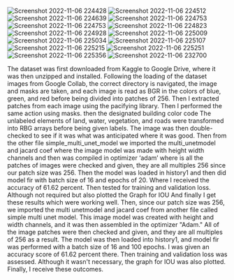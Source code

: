 ![Screenshot 2022-11-06 224428](https://user-images.githubusercontent.com/98288056/200226232-452ea833-57be-464a-8d84-df70e96e2001.png)
![Screenshot 2022-11-06 224512](https://user-images.githubusercontent.com/98288056/200226238-675254fa-550c-4a0a-bdf9-50994a511306.png)
![Screenshot 2022-11-06 224639](https://user-images.githubusercontent.com/98288056/200226241-b43aed18-2332-4316-973e-f13be8476205.png)
![Screenshot 2022-11-06 224753](https://user-images.githubusercontent.com/98288056/200226243-da04b1e8-25a6-43f2-aa84-4c0a9c8df1a7.png)
![Screenshot 2022-11-06 224753](https://user-images.githubusercontent.com/98288056/200226245-cef7ec2d-d341-442c-948e-60d009acd849.png)
![Screenshot 2022-11-06 224823](https://user-images.githubusercontent.com/98288056/200226248-b6c0a3db-7a5d-4c79-bd3e-9f9b17878570.png)
![Screenshot 2022-11-06 224928](https://user-images.githubusercontent.com/98288056/200226249-e1b34eef-3b46-4715-bef8-299d00e80143.png)
![Screenshot 2022-11-06 225009](https://user-images.githubusercontent.com/98288056/200226254-d7ee6188-dfeb-45f5-ab6e-a91a83f086ea.png)
![Screenshot 2022-11-06 225034](https://user-images.githubusercontent.com/98288056/200226259-a1591e8d-d416-4b74-85d8-fb839660b40b.png)
![Screenshot 2022-11-06 225107](https://user-images.githubusercontent.com/98288056/200226264-f50c7f13-d577-412e-ab66-af9e326339c1.png)
![Screenshot 2022-11-06 225215](https://user-images.githubusercontent.com/98288056/200226271-46a89dae-2548-44ed-aee3-7037e2e7288b.png)
![Screenshot 2022-11-06 225251](https://user-images.githubusercontent.com/98288056/200226339-9d87b130-711e-477b-b99f-6727f10dfe72.png)
![Screenshot 2022-11-06 225356](https://user-images.githubusercontent.com/98288056/200226350-c97c2785-db04-497a-a397-c12205d17374.png)
![Screenshot 2022-11-06 232700](https://user-images.githubusercontent.com/98288056/200226552-85a5a256-25e7-4a9f-8ee1-88158b4e2c4d.png)

The dataset was first downloaded from Kaggle to Google Drive, where it was then unzipped and installed. Following the loading of the dataset images from Google Collab, the correct directory is navigated, the image and masks are taken, and each image is read as BGR in the colors of blue, green, and red before being divided into patches of 256. Then I extracted patches from each image using the pacifying library. Then I performed the same action using masks. then the designated building color code The unlabeled elements of land, water, vegetation, and roads were transformed into RBG arrays before being given labels. The image was then double-checked to see if it was what was anticipated where it was good. Then from the other file simple_multi_unet_model we imported the multi_unetmodel and jacard coef where the image model was made 
with height width channels and then was compiled in optimizer ‘adam’ where is all the patches of images were checked and given, they are all multiples 
256 since our patch size was 256. Then the model was loaded in history1 and then did model fir with batch size of 16 and epochs of 20. Where I received 
the accuracy of 61.62 percent. Then tested for training and validation loss. Although not required but also plotted the Graph for IOU And finally I get 
these results which were working well. Then, since our patch size was 256, we imported the multi unetmodel and jacard coef from another file called simple 
multi unet model. This image model was created with height and width channels, and it was then assembled in the optimizer "Adam." All of the image patches 
were then checked and given, and they are all multiples of 256 as a result. The model was then loaded into history1, and model fir was performed with a batch 
size of 16 and 100 epochs. I was given an accuracy score of 61.62 percent there. Then training and validation loss was assessed. Although it wasn't necessary, 
the graph for IOU was also plotted. Finally, I receive these outcomes.
